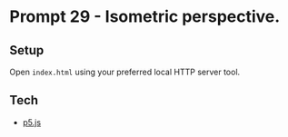 # Prompt 29 - Isometric perspective.

## Setup

Open `index.html` using your preferred local HTTP server tool.

## Tech

- [p5.js](https://p5js.org/)
